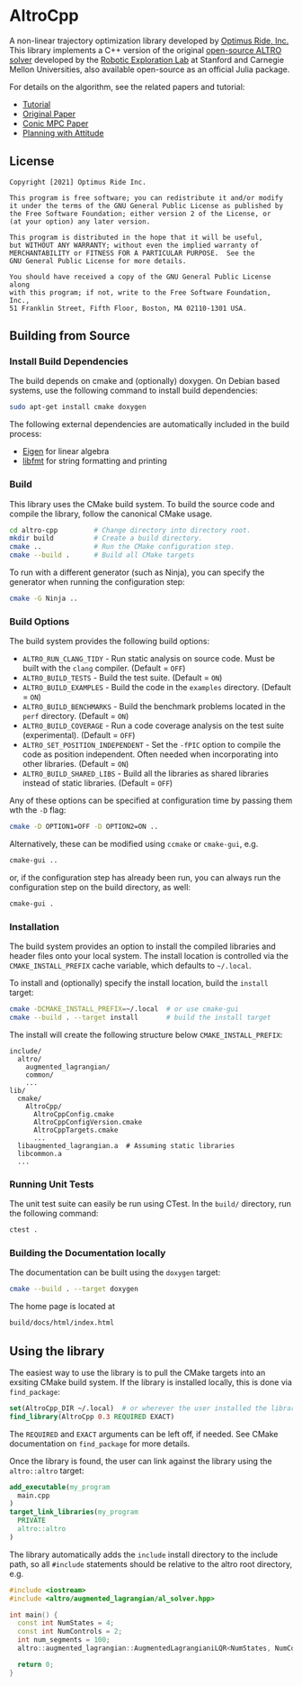 
# AltroCpp
A non-linear trajectory optimization library developed by [Optimus Ride, Inc.](https://www.optimusride.com/)
This library implements a C++ version of the original [open-source ALTRO solver](https://github.com/RoboticExplorationLab/Altro.jl) developed by the [Robotic Exploration Lab](https://roboticexplorationlab.org/) at Stanford and Carnegie Mellon Universities, also available open-source as an official Julia package.

For details on the algorithm, see the related papers and tutorial: 
- [Tutorial](https://bjack205.github.io/papers/AL_iLQR_Tutorial.pdf)
- [Original Paper](https://roboticexplorationlab.org/papers/altro-iros.pdf)
- [Conic MPC Paper](https://roboticexplorationlab.org/papers/ALTRO_MPC.pdf)
- [Planning with Attitude](https://roboticexplorationlab.org/papers/planning_with_attitude.pdf)


## License 

```
Copyright [2021] Optimus Ride Inc.

This program is free software; you can redistribute it and/or modify
it under the terms of the GNU General Public License as published by
the Free Software Foundation; either version 2 of the License, or
(at your option) any later version.

This program is distributed in the hope that it will be useful,
but WITHOUT ANY WARRANTY; without even the implied warranty of
MERCHANTABILITY or FITNESS FOR A PARTICULAR PURPOSE.  See the
GNU General Public License for more details.

You should have received a copy of the GNU General Public License along
with this program; if not, write to the Free Software Foundation, Inc.,
51 Franklin Street, Fifth Floor, Boston, MA 02110-1301 USA.
```

## Building from Source
### Install Build Dependencies
The build depends on cmake and (optionally) doxygen. On Debian based systems, use the following command to install 
build dependencies:
```bash
sudo apt-get install cmake doxygen
```

The following external dependencies are automatically included in the build process:
* [Eigen](https://eigen.tuxfamily.org/index.php?title=Main_Page) for linear algebra
* [libfmt](https://fmt.dev/latest/index.html) for string formatting and printing

### Build
This library uses the CMake build system. To build the source code and compile the library,
follow the canonical CMake usage.
```bash
cd altro-cpp         # Change directory into directory root.
mkdir build          # Create a build directory.
cmake ..             # Run the CMake configuration step. 
cmake --build .      # Build all CMake targets
```

To run with a different generator (such as Ninja), you can specify the generator when running the configuration step:
```bash
cmake -G Ninja ..
```

### Build Options
The build system provides the following build options:
- `ALTRO_RUN_CLANG_TIDY` - Run static analysis on source code. Must be built with the `clang` compiler. (Default = `OFF`)
- `ALTRO_BUILD_TESTS` - Build the test suite. (Default = `ON`)
- `ALTRO_BUILD_EXAMPLES` - Build the code in the `examples` directory. (Default = `ON`)
- `ALTRO_BUILD_BENCHMARKS` - Build the benchmark problems located in the `perf` directory. (Default = `ON`)
- `ALTRO_BUILD_COVERAGE` - Run a code coverage analysis on the test suite (experimental). (Default = `OFF`)
- `ALTRO_SET_POSITION_INDEPENDENT` - Set the `-fPIC` option to compile the code as position independent. Often needed when incorporating into other libraries. (Default = `ON`)
- `ALTRO_BUILD_SHARED_LIBS` - Build all the libraries as shared libraries instead of static libraries. (Default = `OFF`)

Any of these options can be specified at configuration time by passing them wth the `-D` flag:
```bash
cmake -D OPTION1=OFF -D OPTION2=ON ..
```

Alternatively, these can be modified using `ccmake` or `cmake-gui`, e.g.
```bash
cmake-gui ..
```
or, if the configuration step has already been run, you can always run the configuration step on the build directory, as well:
```bash
cmake-gui .
```

### Installation
The build system provides an option to install the compiled libraries and header files onto your local system. The install location is controlled via the `CMAKE_INSTALL_PREFIX` cache variable,
which defaults to `~/.local`.

To install and (optionally) specify the install location, build the
`install` target:
```bash
cmake -DCMAKE_INSTALL_PREFIX=~/.local  # or use cmake-gui
cmake --build . --target install       # build the install target
```
The install will create the following structure below `CMAKE_INSTALL_PREFIX`:
```
include/
  altro/
    augmented_lagrangian/
    common/
    ...
lib/
  cmake/
    AltroCpp/
      AltroCppConfig.cmake
      AltroCppConfigVersion.cmake
      AltroCppTargets.cmake
      ...
  libaugmented_lagrangian.a  # Assuming static libraries
  libcommon.a
  ...
```

### Running Unit Tests
The unit test suite can easily be run using CTest. In the `build/` directory, run the following command:
```bash
ctest .
```

### Building the Documentation locally
The documentation can be built using the `doxygen` target:
```bash
cmake --build . --target doxygen
```
The home page is located at 
```bash
build/docs/html/index.html
```

## Using the library
The easiest way to use the library is to pull the CMake targets into an exsiting CMake build system. If the library is installed locally, this is done via `find_package`:
```cmake
set(AltroCpp_DIR ~/.local)  # or wherever the user installed the library via CMAKE_INSTALL_PREFIX
find_library(AltroCpp 0.3 REQUIRED EXACT)
```

The `REQUIRED` and `EXACT` arguments can be left off, if needed. See
CMake documentation on `find_package` for more details.

Once the library is found, the user can link against the library using the `altro::altro` target:

```cmake
add_executable(my_program
  main.cpp
)
target_link_libraries(my_program
  PRIVATE
  altro::altro
)
```

The library automatically adds the `include` install directory to the include path, so all `#include` statements should be relative to 
the altro root directory, e.g.
```cpp
#include <iostream>
#include <altro/augmented_lagrangian/al_solver.hpp>

int main() {
  const int NumStates = 4;
  const int NumControls = 2;
  int num_segments = 100;
  altro::augmented_lagrangian::AugmentedLagrangianiLQR<NumStates, NumControls> solver(num_segments);

  return 0;
}
```
